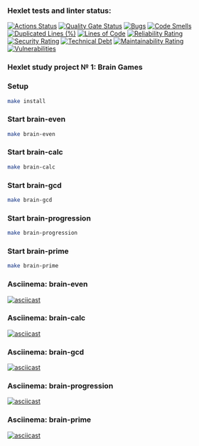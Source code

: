 ### Hexlet tests and linter status:
[![Actions Status](https://github.com/pwr44/devops-engineer-from-scratch-project-49/actions/workflows/hexlet-check.yml/badge.svg)](https://github.com/pwr44/devops-engineer-from-scratch-project-49/actions)  [![Quality Gate Status](https://sonarcloud.io/api/project_badges/measure?project=pwr44_devops-engineer-from-scratch-project-49&metric=alert_status)](https://sonarcloud.io/summary/new_code?id=pwr44_devops-engineer-from-scratch-project-49)
[![Bugs](https://sonarcloud.io/api/project_badges/measure?project=pwr44_devops-engineer-from-scratch-project-49&metric=bugs)](https://sonarcloud.io/summary/new_code?id=pwr44_devops-engineer-from-scratch-project-49)
[![Code Smells](https://sonarcloud.io/api/project_badges/measure?project=pwr44_devops-engineer-from-scratch-project-49&metric=code_smells)](https://sonarcloud.io/summary/new_code?id=pwr44_devops-engineer-from-scratch-project-49)
[![Duplicated Lines (%)](https://sonarcloud.io/api/project_badges/measure?project=pwr44_devops-engineer-from-scratch-project-49&metric=duplicated_lines_density)](https://sonarcloud.io/summary/new_code?id=pwr44_devops-engineer-from-scratch-project-49)
[![Lines of Code](https://sonarcloud.io/api/project_badges/measure?project=pwr44_devops-engineer-from-scratch-project-49&metric=ncloc)](https://sonarcloud.io/summary/new_code?id=pwr44_devops-engineer-from-scratch-project-49)
[![Reliability Rating](https://sonarcloud.io/api/project_badges/measure?project=pwr44_devops-engineer-from-scratch-project-49&metric=reliability_rating)](https://sonarcloud.io/summary/new_code?id=pwr44_devops-engineer-from-scratch-project-49)
[![Security Rating](https://sonarcloud.io/api/project_badges/measure?project=pwr44_devops-engineer-from-scratch-project-49&metric=security_rating)](https://sonarcloud.io/summary/new_code?id=pwr44_devops-engineer-from-scratch-project-49)
[![Technical Debt](https://sonarcloud.io/api/project_badges/measure?project=pwr44_devops-engineer-from-scratch-project-49&metric=sqale_index)](https://sonarcloud.io/summary/new_code?id=pwr44_devops-engineer-from-scratch-project-49)
[![Maintainability Rating](https://sonarcloud.io/api/project_badges/measure?project=pwr44_devops-engineer-from-scratch-project-49&metric=sqale_rating)](https://sonarcloud.io/summary/new_code?id=pwr44_devops-engineer-from-scratch-project-49)
[![Vulnerabilities](https://sonarcloud.io/api/project_badges/measure?project=pwr44_devops-engineer-from-scratch-project-49&metric=vulnerabilities)](https://sonarcloud.io/summary/new_code?id=pwr44_devops-engineer-from-scratch-project-49)

### Hexlet study project № 1: Brain Games

### Setup

```bash
make install
```

### Start brain-even

```bash
make brain-even
```

### Start brain-calc

```bash
make brain-calc
```

### Start brain-gcd

```bash
make brain-gcd
```

### Start brain-progression

```bash
make brain-progression
```

### Start brain-prime

```bash
make brain-prime
```

### Asciinema: brain-even

[![asciicast](https://asciinema.org/a/746759.svg)](https://asciinema.org/a/746759)

### Asciinema: brain-calc

[![asciicast](https://asciinema.org/a/xBVfA6WioDJ7SYInLt7sZVp6X.svg)](https://asciinema.org/a/xBVfA6WioDJ7SYInLt7sZVp6X)

### Asciinema: brain-gcd

[![asciicast](https://asciinema.org/a/LKymopkNQHeyv55y6M94obHR3.svg)](https://asciinema.org/a/LKymopkNQHeyv55y6M94obHR3)

### Asciinema: brain-progression

[![asciicast](https://asciinema.org/a/C6YfeEUsekaaOdIIdAwfl0vZi.svg)](https://asciinema.org/a/C6YfeEUsekaaOdIIdAwfl0vZi)

### Asciinema:  brain-prime

[![asciicast](https://asciinema.org/a/5IFJqgQEw9TpbY3lFXAPhE8Go.svg)](https://asciinema.org/a/5IFJqgQEw9TpbY3lFXAPhE8Go)
